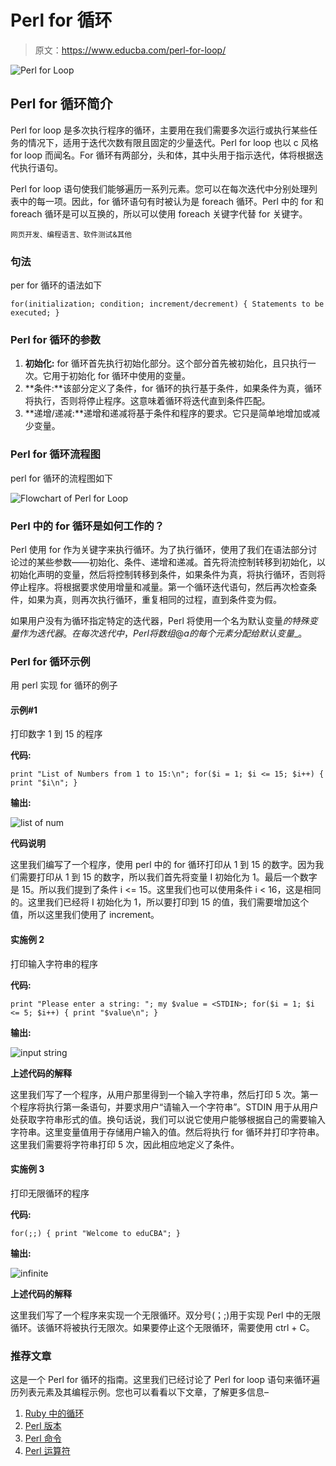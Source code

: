 # Perl for 循环

> 原文：<https://www.educba.com/perl-for-loop/>

![Perl for Loop](img/9a72bd12a66ec96e466dc77e33ba7497.png)



## Perl for 循环简介

Perl for loop 是多次执行程序的循环，主要用在我们需要多次运行或执行某些任务的情况下，适用于迭代次数有限且固定的少量迭代。Perl for loop 也以 c 风格 for loop 而闻名。For 循环有两部分，头和体，其中头用于指示迭代，体将根据迭代执行语句。

Perl for loop 语句使我们能够遍历一系列元素。您可以在每次迭代中分别处理列表中的每一项。因此，for 循环语句有时被认为是 foreach 循环。Perl 中的 for 和 foreach 循环是可以互换的，所以可以使用 foreach 关键字代替 for 关键字。

<small>网页开发、编程语言、软件测试&其他</small>

### 句法

per for 循环的语法如下

`for(initialization; condition; increment/decrement)
{
Statements to be executed;
}`

### Perl for 循环的参数

1.  **初始化:** for 循环首先执行初始化部分。这个部分首先被初始化，且只执行一次。它用于初始化 for 循环中使用的变量。
2.  **条件:**该部分定义了条件，for 循环的执行基于条件，如果条件为真，循环将执行，否则将停止程序。这意味着循环将迭代直到条件匹配。
3.  **递增/递减:**递增和递减将基于条件和程序的要求。它只是简单地增加或减少变量。

### Perl for 循环流程图

perl for 循环的流程图如下

![Flowchart of Perl for Loop](img/60e94ea9b545d2a72de1aa71a91cd046.png)



### Perl 中的 for 循环是如何工作的？

Perl 使用 for 作为关键字来执行循环。为了执行循环，使用了我们在语法部分讨论过的某些参数——初始化、条件、递增和递减。首先将流控制转移到初始化，以初始化声明的变量，然后将控制转移到条件，如果条件为真，将执行循环，否则将停止程序。将根据要求使用增量和减量。第一个循环迭代语句，然后再次检查条件，如果为真，则再次执行循环，重复相同的过程，直到条件变为假。

如果用户没有为循环指定特定的迭代器，Perl 将使用一个名为默认变量$的特殊变量作为迭代器。在每次迭代中，Perl 将数组@a 的每个元素分配给默认变量$_。

### Perl for 循环示例

用 perl 实现 for 循环的例子

#### 示例#1

打印数字 1 到 15 的程序

**代码:**

`print "List of Numbers from 1 to 15:\n";
for($i = 1; $i <= 15; $i++)
{
print "$i\n";
}`

**输出:**

![list of num](img/f74a987b70e7b20f476b483acdc57988.png)



**代码说明**

这里我们编写了一个程序，使用 perl 中的 for 循环打印从 1 到 15 的数字。因为我们需要打印从 1 到 15 的数字，所以我们首先将变量 I 初始化为 1。最后一个数字是 15。所以我们提到了条件 i <= 15。这里我们也可以使用条件 i < 16，这是相同的。这里我们已经将 I 初始化为 1，所以要打印到 15 的值，我们需要增加这个值，所以这里我们使用了 increment。

#### 实施例 2

打印输入字符串的程序

**代码:**

`print "Please enter a string: ";
my $value = <STDIN>;
for($i = 1; $i <= 5; $i++)
{
print "$value\n";
}`

**输出:**

![input string](img/66b8edeb7ea19273220c0bf242010057.png)



**上述代码的解释**

这里我们写了一个程序，从用户那里得到一个输入字符串，然后打印 5 次。第一个程序将执行第一条语句，并要求用户“请输入一个字符串”。STDIN 用于从用户处获取字符串形式的值。换句话说，我们可以说它使用户能够根据自己的需要输入字符串。这里变量值用于存储用户输入的值。然后将执行 for 循环并打印字符串。这里我们需要将字符串打印 5 次，因此相应地定义了条件。

#### 实施例 3

打印无限循环的程序

**代码:**

`for(;;)
{
print "Welcome to eduCBA";
}`

**输出:**

![infinite](img/283893c779c2bcb42f0545b22a54aaae.png)



**上述代码的解释**

这里我们写了一个程序来实现一个无限循环。双分号(；;)用于实现 Perl 中的无限循环。该循环将被执行无限次。如果要停止这个无限循环，需要使用 ctrl + C。

### 推荐文章

这是一个 Perl for 循环的指南。这里我们已经讨论了 Perl for loop 语句来循环遍历列表元素及其编程示例。您也可以看看以下文章，了解更多信息–

1.  [Ruby 中的循环](https://www.educba.com/loops-in-ruby/)
2.  [Perl 版本](https://www.educba.com/perl-versions/)
3.  [Perl 命令](https://www.educba.com/perl-commands/)
4.  [Perl 运算符](https://www.educba.com/perl-operators/)





